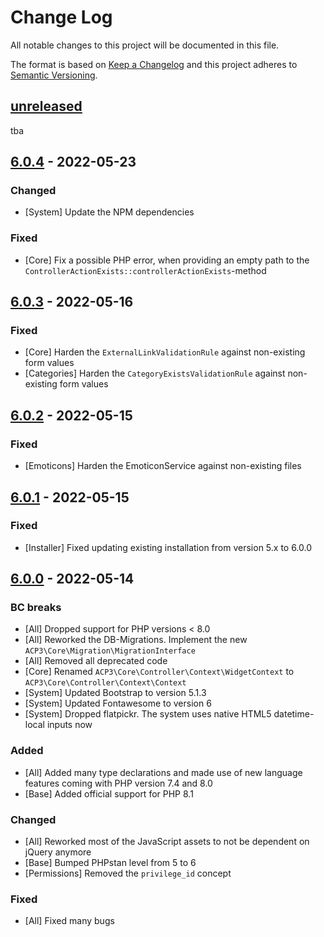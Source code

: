 # Change Log

All notable changes to this project will be documented in this file.

The format is based on [Keep a Changelog](http://keepachangelog.com/)
and this project adheres to [Semantic Versioning](http://semver.org/).

## [unreleased]

tba

## [6.0.4] - 2022-05-23

### Changed

-   [System] Update the NPM dependencies

### Fixed

-   [Core] Fix a possible PHP error, when providing an empty path to the `ControllerActionExists::controllerActionExists`-method

## [6.0.3] - 2022-05-16

### Fixed

-   [Core] Harden the `ExternalLinkValidationRule` against non-existing form values
-   [Categories] Harden the `CategoryExistsValidationRule` against non-existing form values

## [6.0.2] - 2022-05-15

### Fixed

-   [Emoticons] Harden the EmoticonService against non-existing files

## [6.0.1] - 2022-05-15

### Fixed

-   [Installer] Fixed updating existing installation from version 5.x to 6.0.0

## [6.0.0] - 2022-05-14

### BC breaks

-   [All] Dropped support for PHP versions < 8.0
-   [All] Reworked the DB-Migrations. Implement the new `ACP3\Core\Migration\MigrationInterface`
-   [All] Removed all deprecated code
-   [Core] Renamed `ACP3\Core\Controller\Context\WidgetContext` to `ACP3\Core\Controller\Context\Context`
-   [System] Updated Bootstrap to version 5.1.3
-   [System] Updated Fontawesome to version 6
-   [System] Dropped flatpickr. The system uses native HTML5 datetime-local inputs now

### Added

-   [All] Added many type declarations and made use of new language features coming with PHP version 7.4 and 8.0
-   [Base] Added official support for PHP 8.1

### Changed

-   [All] Reworked most of the JavaScript assets to not be dependent on jQuery anymore
-   [Base] Bumped PHPstan level from 5 to 6
-   [Permissions] Removed the `privilege_id` concept

### Fixed

-   [All] Fixed many bugs

[unreleased]: https://gitlab.com/ACP3/cms/compare/v6.0.4...6.x
[6.0.4]: https://gitlab.com/ACP3/cms/compare/v6.0.3...v6.0.4
[6.0.3]: https://gitlab.com/ACP3/cms/compare/v6.0.2...v6.0.3
[6.0.2]: https://gitlab.com/ACP3/cms/compare/v6.0.1...v6.0.2
[6.0.1]: https://gitlab.com/ACP3/cms/compare/v6.0.0...v6.0.1
[6.0.0]: https://gitlab.com/ACP3/cms/compare/v5.21.0...v6.0.0
